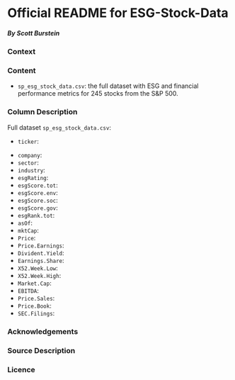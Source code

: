 # Official README for ESG-Stock-Data
##### By Scott Burstein

### Context 


### Content

* `sp_esg_stock_data.csv`: the full dataset with ESG and financial performance metrics for 245 stocks from the S&P 500. 

### Column Description

Full dataset `sp_esg_stock_data.csv`:

* `ticker`:
- `company`:
- `sector`:
- `industry`:
- `esgRating`:
- `esgScore.tot`:
- `esgScore.env`:
- `esgScore.soc`:
- `esgScore.gov`:
- `esgRank.tot`:
- `asOf`:
- `mktCap`:
- `Price`:
- `Price.Earnings`:
- `Divident.Yield`:
- `Earnings.Share`:
- `X52.Week.Low`:
- `X52.Week.High`:
- `Market.Cap`:
- `EBITDA`:
- `Price.Sales`:
- `Price.Book`:
- `SEC.Filings`:


### Acknowledgements



### Source Description



### Licence
